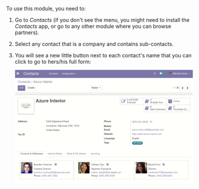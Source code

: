 To use this module, you need to:

1.  Go to *Contacts* (if you don't see the menu, you might need to
    install the *Contacts* app, or go to any other module where you can
    browse partners).

2.  Select any contact that is a company and contains sub-contacts.

3.  You will see a new little button next to each contact's name that
    you can click to go to hers/his full form:

    ![image](../static/description/full-form.gif)

